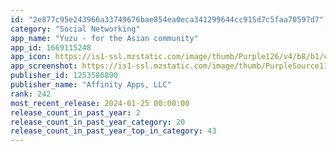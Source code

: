```yaml
---
id: "2e877c95e243966a33749676bae854ea0eca341299644cc915d7c5faa70597d7"
category: "Social Networking"
app_name: "Yuzu - for the Asian community"
app_id: 1669115248
app_icon: https://is1-ssl.mzstatic.com/image/thumb/Purple126/v4/b8/b1/c0/b8b1c0ea-1fdf-1b43-1a16-21fa29d960a8/AppIcon-0-0-1x_U007ephone-0-0-85-220.png/1024x1024bb.png
app_screenshot: https://is1-ssl.mzstatic.com/image/thumb/PurpleSource116/v4/26/85/b5/2685b566-2884-155b-a2ac-3c84190e1666/2ac65f55-de04-4251-b018-ae2589a6af13_Yuzu-Apple-01.jpg/1242x2688bb.png
publisher_id: 1253586890
publisher_name: "Affinity Apps, LLC"
rank: 242
most_recent_release: 2024-01-25 00:00:00
release_count_in_past_year: 2
release_count_in_past_year_category: 20
release_count_in_past_year_top_in_category: 43
---
```

